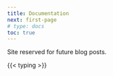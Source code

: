 ```yaml
---
title: Documentation
next: first-page
# type: docs
toc: true
---
```


Site reserved for future blog posts.

{{< typing >}}
